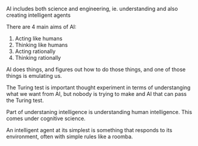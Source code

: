 AI includes both science and engineering, ie. understanding and also creating intelligent agents

There are 4 main aims of AI:

1. Acting like humans
2. Thinking like humans
3. Acting rationally
4. Thinking rationally

AI does things, and figures out how to do those things, and one of those things is emulating us.

The Turing test is important thought experiment in terms of understanging what we want from AI, but nobody is trying to make and AI that can pass the Turing test.

Part of understaning intelligence is understanding human intelligence. This comes under cognitive science.

An intelligent agent at its simplest is something that responds to its environment, often with simple rules like a roomba.



